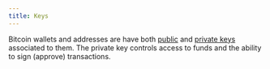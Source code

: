 ```yaml
---
title: Keys
---
```


Bitcoin wallets and addresses are have both [public](#public-key) and [private keys](#private-key) associated to them. The private key controls access to funds and the ability to sign (approve) transactions.
